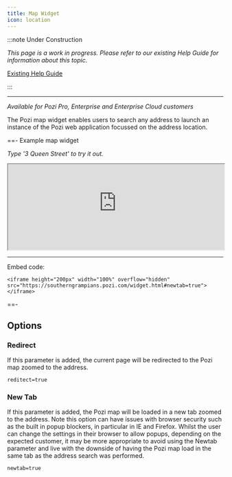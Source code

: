 ```yaml
---
title: Map Widget
icon: location
---
```


:::note Under Construction

*This page is a work in progress. Please refer to our existing Help Guide for information about this topic.*

[Existing Help Guide](https://help.pozi.com/search?query=widgets)

:::

---

*Available for Pozi Pro, Enterprise and Enterprise Cloud customers*

The Pozi map widget enables users to search any address to launch an instance of the Pozi web application focussed on the address location.

==- Example map widget

*Type '3 Queen Street' to try it out.*

<iframe height="200px" width="100%" overflow="hidden" src="https://southerngrampians.pozi.com/widget.html#newtab=true"></iframe>

---

Embed code:

```
<iframe height="200px" width="100%" overflow="hidden" src="https://southerngrampians.pozi.com/widget.html#newtab=true"></iframe>
```

==-

## Options

### Redirect

If this parameter is added, the current page will be redirected to the Pozi map zoomed to the address.

`reditect=true`

### New Tab

If this parameter is added, the Pozi map will be loaded in a new tab zoomed to the address. Note this option can have issues with browser security such as the built in popup blockers, in particular in IE and Firefox. Whilst the user can change the settings in their browser to allow popups, depending on the expected customer, it may be more appropriate to avoid using the Newtab parameter and live with the downside of having the Pozi map load in the same tab as the address search was performed.

`newtab=true`
